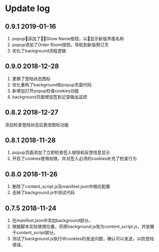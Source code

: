 # Update log

## 0.9.1 2019-01-16
1. popup添加了Show Name按钮，以显示新版界面名称
2. popup添加了Order Room按钮，导航到新版预订页
3. 优化了background流程逻辑

## 0.9.0 2018-12-28
1. 更换了登陆状态图标
2. 优化重构了background和popup页面代码
3. 新增加打开popup检查cookies功能
4. background页面增加签到记录输出监控

## 0.8.2 2018-12-27
添加检查登陆状态后更改图标功能

## 0.8.1 2018-11-28
1. popup页面添加了立即检查签入按钮和反馈信息显示
2. 开启了cookies使用权限，并对签入必须的cookies补充了检查行为

## 0.8.0 2018-11-26
1. 删除了content_script.js及manifest.json中相应配置
2. 去掉了background.js中测试代码

## 0.7.5  2018-11-24
1. 在manifest.json中添加background部分。
2. 根据脚本实际使用位置，将原background.js改为content_script.js，并放置于content_script部分。
3. 测试了background.js执行中cookies的发送问题，确认可以发送，以防登陆错误。
